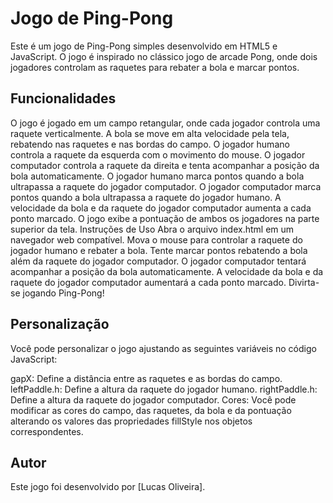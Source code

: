 # Jogo de Ping-Pong
Este é um jogo de Ping-Pong simples desenvolvido em HTML5 e JavaScript. O jogo é inspirado no clássico jogo de arcade Pong, onde dois jogadores controlam as raquetes para rebater a bola e marcar pontos.

## Funcionalidades
O jogo é jogado em um campo retangular, onde cada jogador controla uma raquete verticalmente.
A bola se move em alta velocidade pela tela, rebatendo nas raquetes e nas bordas do campo.
O jogador humano controla a raquete da esquerda com o movimento do mouse.
O jogador computador controla a raquete da direita e tenta acompanhar a posição da bola automaticamente.
O jogador humano marca pontos quando a bola ultrapassa a raquete do jogador computador.
O jogador computador marca pontos quando a bola ultrapassa a raquete do jogador humano.
A velocidade da bola e da raquete do jogador computador aumenta a cada ponto marcado.
O jogo exibe a pontuação de ambos os jogadores na parte superior da tela.
Instruções de Uso
Abra o arquivo index.html em um navegador web compatível.
Mova o mouse para controlar a raquete do jogador humano e rebater a bola.
Tente marcar pontos rebatendo a bola além da raquete do jogador computador.
O jogador computador tentará acompanhar a posição da bola automaticamente.
A velocidade da bola e da raquete do jogador computador aumentará a cada ponto marcado.
Divirta-se jogando Ping-Pong!

## Personalização
Você pode personalizar o jogo ajustando as seguintes variáveis no código JavaScript:

gapX: Define a distância entre as raquetes e as bordas do campo.
leftPaddle.h: Define a altura da raquete do jogador humano.
rightPaddle.h: Define a altura da raquete do jogador computador.
Cores: Você pode modificar as cores do campo, das raquetes, da bola e da pontuação alterando os valores das propriedades fillStyle nos objetos correspondentes.
## Autor
Este jogo foi desenvolvido por [Lucas Oliveira].

